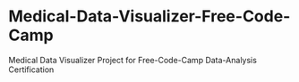# Medical-Data-Visualizer-Free-Code-Camp
Medical Data Visualizer Project for Free-Code-Camp Data-Analysis Certification
